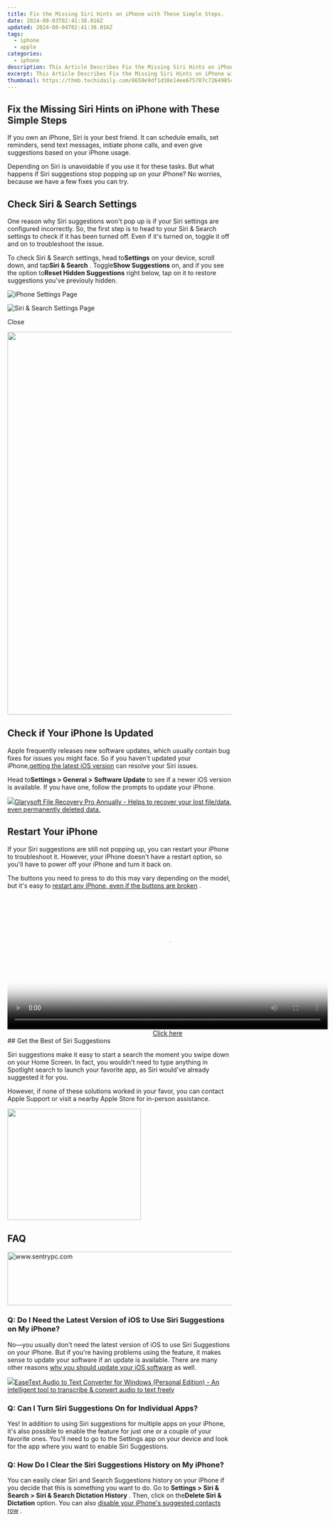 ```yaml
---
title: Fix the Missing Siri Hints on iPhone with These Simple Steps.
date: 2024-08-03T02:41:38.016Z
updated: 2024-08-04T02:41:38.016Z
tags:
  - iphone
  - apple
categories:
  - iphone
description: This Article Describes Fix the Missing Siri Hints on iPhone with These Simple Steps.
excerpt: This Article Describes Fix the Missing Siri Hints on iPhone with These Simple Steps.
thumbnail: https://thmb.techidaily.com/6658e9df1d38e14ee675787c7264985ccf523b4b4cb415efb9479f5287d0efcf.jpg
---
```


## Fix the Missing Siri Hints on iPhone with These Simple Steps

 If you own an iPhone, Siri is your best friend. It can schedule emails, set reminders, send text messages, initiate phone calls, and even give suggestions based on your iPhone usage.

 Depending on Siri is unavoidable if you use it for these tasks. But what happens if Siri suggestions stop popping up on your iPhone? No worries, because we have a few fixes you can try.

## Check Siri & Search Settings

 One reason why Siri suggestions won't pop up is if your Siri settings are configured incorrectly. So, the first step is to head to your Siri & Search settings to check if it has been turned off. Even if it's turned on, toggle it off and on to troubleshoot the issue.

 To check Siri & Search settings, head to**Settings** on your device, scroll down, and tap**Siri & Search** . Toggle**Show Suggestions** on, and if you see the option to**Reset Hidden Suggestions** right below, tap on it to restore suggestions you've previouly hidden.

![iPhone Settings Page](https://static1.makeuseofimages.com/wordpress/wp-content/uploads/2023/08/img_1034-1.jpeg)

![Siri & Search Settings Page](https://static1.makeuseofimages.com/wordpress/wp-content/uploads/2023/08/img_1035-1.jpeg)

Close

<!-- affiliate ads begin -->
<a href="https://propmoneyinc.pxf.io/c/5597632/1803116/14559" target="_top" id="1803116"><img src="//a.impactradius-go.com/display-ad/14559-1803116" border="0" alt="" width="859" height="859"/></a><img height="0" width="0" src="https://imp.pxf.io/i/5597632/1803116/14559" style="position:absolute;visibility:hidden;" border="0" />
<!-- affiliate ads end -->
## Check if Your iPhone Is Updated

 Apple frequently releases new software updates, which usually contain bug fixes for issues you might face. So if you haven't updated your iPhone,[getting the latest iOS version](http://www.makeuseof.com/tag/update-iphone-ios-apps-data/) can resolve your Siri issues.

 Head to**Settings > General >** **Software Update** to see if a newer iOS version is available. If you have one, follow the prompts to update your iPhone.

<!-- affiliate ads begin -->
<a href="https://order.glarysoft.com/order/checkout.php?PRODS=35504869&QTY=1&AFFILIATE=108875&CART=1"><img src="https://secure.avangate.com/images/merchant/6734fa703f6633ab896eecbdfad8953a/products/1_FR-200-1.png" border="0">Glarysoft File Recovery Pro Annually -  Helps to recover your lost file/data, even permanently deleted data. 
</a>
<!-- affiliate ads end -->
## Restart Your iPhone

 If your Siri suggestions are still not popping up, you can restart your iPhone to troubleshoot it. However, your iPhone doesn't have a restart option, so you'll have to power off your iPhone and turn it back on.

 The buttons you need to press to do this may vary depending on the model, but it's easy to [restart any iPhone, even if the buttons are broken](https://www.makeuseof.com/how-to-restart-any-iphone-even-if-the-buttons-are-broken/) .

<!-- affiliate ads begin -->
<span id="1993650">
					<video width="720" height="300" style="cursor:pointer"
           poster="//a.impactradius-go.com/display-clicktoplayimage/1993650.jpeg"
           onclick="if(!this.playClicked){this.play();this.setAttribute('controls',true);this.playClicked=true;}">
	   <source src="//a.impactradius-go.com/display-ad/22993-1993650">
	   <img src="//a.impactradius-go.com/display-clicktoplayimage/1993650.jpeg" style="border: none; height: 100%; width: 100%; object-fit: contain">
	</video>
	<div style="width:720px;text-align:center"><a href="javascript:window.open(decodeURIComponent('https%3A%2F%2Fhomestyler.sjv.io%2Fc%2F5597632%2F1993650%2F22993'), '_blank');void(0);">Click here</a></div>
</span>
<img height="0" width="0" src="https://imp.pxf.io/i/5597632/1993650/22993" style="position:absolute;visibility:hidden;" border="0" />
<!-- affiliate ads end -->
## Get the Best of Siri Suggestions

 Siri suggestions make it easy to start a search the moment you swipe down on your Home Screen. In fact, you wouldn't need to type anything in Spotlight search to launch your favorite app, as Siri would've already suggested it for you.

 However, if none of these solutions worked in your favor, you can contact Apple Support or visit a nearby Apple Store for in-person assistance.

<!-- affiliate ads begin -->
<a href="https://caperobbin.sjv.io/c/5597632/2006118/18460" target="_top" id="2006118"><img src="//a.impactradius-go.com/display-ad/18460-2006118" border="0" alt="" width="300" height="250"/></a><img height="0" width="0" src="https://imp.pxf.io/i/5597632/2006118/18460" style="position:absolute;visibility:hidden;" border="0" />
<!-- affiliate ads end -->
## FAQ

<!-- affiliate ads begin -->
<a href="https://sentrypc.7eer.net/c/5597632/398457/3022" target="_top" id="398457"><img src="//a.impactradius-go.com/display-ad/3022-398457" border="0" alt="www.sentrypc.com" width="980" height="120"/></a><img height="0" width="0" src="https://sentrypc.7eer.net/i/5597632/398457/3022" style="position:absolute;visibility:hidden;" border="0" />
<!-- affiliate ads end -->
### Q: Do I Need the Latest Version of iOS to Use Siri Suggestions on My iPhone?

 No—you usually don't need the latest version of iOS to use Siri Suggestions on your iPhone. But if you're having problems using the feature, it makes sense to update your software if an update is available. There are many other reasons [why you should update your iOS software](https://www.makeuseof.com/reasons-you-need-to-update-ios/) as well.

<!-- affiliate ads begin -->
<a href="https://secure.2checkout.com/order/checkout.php?PRODS=40203538&QTY=1&AFFILIATE=108875&CART=1"><img src="https://secure.avangate.com/images/merchant/cc4b82e826b52ec41c810301548e8f48/products/audio-to-text-transcription-software.png" border="0">EaseText Audio to Text Converter for Windows (Personal Edition) - An intelligent tool to transcribe & convert audio to text freely </a>
<!-- affiliate ads end -->
### Q: Can I Turn Siri Suggestions On for Individual Apps?

 Yes! In addition to using Siri suggestions for multiple apps on your iPhone, it's also possible to enable the feature for just one or a couple of your favorite ones. You'll need to go to the Settings app on your device and look for the app where you want to enable Siri Suggestions.

### Q: How Do I Clear the Siri Suggestions History on My iPhone?

 You can easily clear Siri and Search Suggestions history on your iPhone if you decide that this is something you want to do. Go to **Settings > Siri & Search > Siri & Search Dictation History** . Then, click on the**Delete Siri & Dictation** option. You can also [disable your iPhone's suggested contacts row](https://www.makeuseof.com/how-to-enable-or-disable-contact-suggestions-in-iphone-share-sheet/) .

<ins class="adsbygoogle"
     style="display:block"
     data-ad-format="autorelaxed"
     data-ad-client="ca-pub-7571918770474297"
     data-ad-slot="1223367746"></ins>



<ins class="adsbygoogle"
     style="display:block"
     data-ad-client="ca-pub-7571918770474297"
     data-ad-slot="8358498916"
     data-ad-format="auto"
     data-full-width-responsive="true"></ins>


